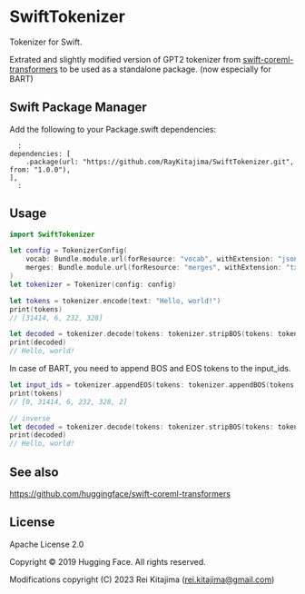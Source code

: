 
# SwiftTokenizer

Tokenizer for Swift.

Extrated and slightly modified version of GPT2 tokenizer from [swift-coreml-transformers](https://github.com/huggingface/swift-coreml-transformers) to be used as a standalone package. (now especially for BART)


## Swift Package Manager

Add the following to your Package.swift dependencies:

```
  :
dependencies: [
    .package(url: "https://github.com/RayKitajima/SwiftTokenizer.git", from: "1.0.0"),
],
  :
```

## Usage

```swift
import SwiftTokenizer

let config = TokenizerConfig(
    vocab: Bundle.module.url(forResource: "vocab", withExtension: "json")!,
    merges: Bundle.module.url(forResource: "merges", withExtension: "txt")!
)
let tokenizer = Tokenizer(config: config)

let tokens = tokenizer.encode(text: "Hello, world!")
print(tokens)
// [31414, 6, 232, 328]

let decoded = tokenizer.decode(tokens: tokenizer.stripBOS(tokens: tokenizer.stripEOS(tokens: tokens)))
print(decoded)
// Hello, world!
```

In case of BART, you need to append BOS and EOS tokens to the input_ids.

```swift
let input_ids = tokenizer.appendEOS(tokens: tokenizer.appendBOS(tokens: tokenizer.encode(text: "Hello, world!")))
print(tokens)
// [0, 31414, 6, 232, 328, 2]

// inverse
let decoded = tokenizer.decode(tokens: tokenizer.stripBOS(tokens: tokenizer.stripEOS(tokens: input_ids)))
print(decoded)
// Hello, world!
```

## See also

https://github.com/huggingface/swift-coreml-transformers


## License

Apache License 2.0

Copyright © 2019 Hugging Face. All rights reserved.

Modifications copyright (C) 2023 Rei Kitajima (rei.kitajima@gmail.com)
